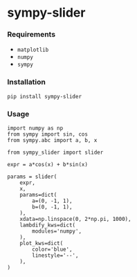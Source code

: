 # sympy-slider

### Requirements
- `matplotlib`
- `numpy`
- `sympy`

### Installation
```pip install sympy-slider```

### Usage

```
import numpy as np
from sympy import sin, cos
from sympy.abc import a, b, x

from sympy_slider import slider

expr = a*cos(x) + b*sin(x)

params = slider(
    expr,
    x,
    params=dict(
        a=(0, -1, 1),
        b=(0, -1, 1),
    ),
    xdata=np.linspace(0, 2*np.pi, 1000),
    lambdify_kws=dict(
        modules='numpy',
    ),
    plot_kws=dict(
        color='blue',
        linestyle='--',
    ),
)
```
